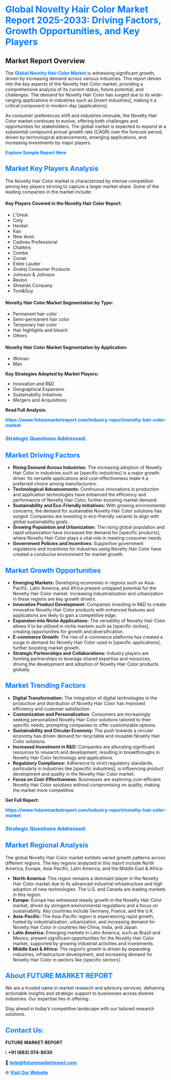 <h1 style="color: #007BFF;">Global Novelty Hair Color Market Report 2025-2033: Driving Factors, Growth Opportunities, and Key Players</h1>

<section id="overview">
<h2>Market Report Overview</h2>
<p>The <a href="https://www.futuremarketreport.com/industry-report/novelty-hair-color-market" style="color: #007BFF; text-decoration: none;"><strong>Global Novelty Hair Color Market</strong></a> is witnessing significant growth, driven by increasing demand across various industries. This report delves into the key aspects of the Novelty Hair Color market, providing a comprehensive analysis of its current status, future potential, and challenges. The demand for Novelty Hair Color has surged due to its wide-ranging applications in industries such as [insert industries], making it a critical component in modern-day [applications].</p>
<p>As consumer preferences shift and industries innovate, the Novelty Hair Color market continues to evolve, offering both challenges and opportunities for stakeholders. The global market is expected to expand at a substantial compound annual growth rate (CAGR) over the forecast period, driven by technological advancements, emerging applications, and increasing investments by major players.</p>
</section>

<section id="overview">
<p><a href="https://www.futuremarketreport.com/request-sample/reportId=92869" style="color: #007BFF; text-decoration: none;"><strong>Explore Sample Report Here</strong></a></p>
</section>

<section id="key-players">
<h2 style="color: #007BFF;">Market Key Players Analysis</h2>
<p>The Novelty Hair Color market is characterized by intense competition among key players striving to capture a larger market share. Some of the leading companies in the market include:</p>
<h4>Key Players Covered in the Novelty Hair Color Report:</h4>
<ul><li>L&#039;Oreal</li><li>Coty</li><li>Henkel</li><li>Kao</li><li>New Avon</li><li>Cadiveu Professional</li><li>Chatters</li><li>Combe</li><li>Conair</li><li>Estee Lauder</li><li>Godrej Consumer Products</li><li>Johnson &amp; Johnson</li><li>Revlon</li><li>Shiseido Company</li><li>Toni&amp;Guy</li></ul>
<h4>Novelty Hair Color Market Segmentation by Type:</h4>
<ul><li>Permanent hair color</li><li>Semi-permanent hair color</li><li>Temporary hair color</li><li>Hair highlights and bleach</li><li>Others</li></ul>

<h4>Novelty Hair Color Market Segmentation by Application:</h4>
<ul><li>Woman</li><li>Man</li></ul>
<p><strong>Key Strategies Adopted by Market Players:</strong></p>
<ul>
<li>Innovation and R&D</li>
<li>Geographical Expansion</li>
<li>Sustainability Initiatives</li>
<li>Mergers and Acquisitions</li>
</ul>
</section>

<section>
<p><strong>Read Full Analysis: </strong></p><a href="https://www.futuremarketreport.com/industry-report/novelty-hair-color-market" style="color: #007BFF; text-decoration: none;"><strong>https://www.futuremarketreport.com/industry-report/novelty-hair-color-market</strong></a>
<h3 style="color: #007BFF;">Strategic Questions Addressed:</h3>
</section>

<section id="driving-factors">
<h2 style="color: #007BFF;">Market Driving Factors</h2>
<ul>
<li><strong>Rising Demand Across Industries:</strong> The increasing adoption of Novelty Hair Color in industries such as [specific industries] is a major growth driver. Its versatile applications and cost-effectiveness make it a preferred choice among manufacturers.</li>
<li><strong>Technological Advancements:</strong> Continuous innovations in production and application technologies have enhanced the efficiency and performance of Novelty Hair Color, further boosting market demand.</li>
<li><strong>Sustainability and Eco-Friendly Initiatives:</strong> With growing environmental concerns, the demand for sustainable Novelty Hair Color solutions has surged. Companies are investing in eco-friendly variants to align with global sustainability goals.</li>
<li><strong>Growing Population and Urbanization:</strong> The rising global population and rapid urbanization have increased the demand for [specific products], where Novelty Hair Color plays a vital role in meeting consumer needs.</li>
<li><strong>Government Policies and Incentives:</strong> Supportive government regulations and incentives for industries using Novelty Hair Color have created a conducive environment for market growth.</li>
</ul>
</section>

<section id="growth-opportunities">
<h2 style="color: #007BFF;">Market Growth Opportunities</h2>
<ul>
<li><strong>Emerging Markets:</strong> Developing economies in regions such as Asia-Pacific, Latin America, and Africa present untapped potential for the Novelty Hair Color market. Increasing industrialization and urbanization in these regions are key growth drivers.</li>
<li><strong>Innovative Product Development:</strong> Companies investing in R&D to create innovative Novelty Hair Color products with enhanced features and applications are likely to gain a competitive edge.</li>
<li><strong>Expansion into Niche Applications:</strong> The versatility of Novelty Hair Color allows it to be utilized in niche markets such as [specific niches], creating opportunities for growth and diversification.</li>
<li><strong>E-commerce Growth:</strong> The rise of e-commerce platforms has created a surge in demand for Novelty Hair Color used in [specific applications], further boosting market growth.</li>
<li><strong>Strategic Partnerships and Collaborations:</strong> Industry players are forming partnerships to leverage shared expertise and resources, driving the development and adoption of Novelty Hair Color products globally.</li>
</ul>
</section>

<section id="trending-factors">
<h2 style="color: #007BFF;">Market Trending Factors</h2>
<ul>
<li><strong>Digital Transformation:</strong> The integration of digital technologies in the production and distribution of Novelty Hair Color has improved efficiency and customer satisfaction.</li>
<li><strong>Customization and Personalization:</strong> Consumers are increasingly seeking personalized Novelty Hair Color solutions tailored to their specific needs, prompting companies to offer customizable options.</li>
<li><strong>Sustainability and Circular Economy:</strong> The push towards a circular economy has driven demand for recyclable and reusable Novelty Hair Color solutions.</li>
<li><strong>Increased Investment in R&D:</strong> Companies are allocating significant resources to research and development, resulting in breakthroughs in Novelty Hair Color technology and applications.</li>
<li><strong>Regulatory Compliance:</strong> Adherence to strict regulatory standards, particularly in industries like [specific industries], is influencing product development and quality in the Novelty Hair Color market.</li>
<li><strong>Focus on Cost-Effectiveness:</strong> Businesses are exploring cost-efficient Novelty Hair Color solutions without compromising on quality, making the market more competitive.</li>
</ul>
</section>

<section>
<p><strong>Get Full Report: </strong></p><a href="https://www.futuremarketreport.com/industry-report/novelty-hair-color-market" style="color: #007BFF; text-decoration: none;"><strong>https://www.futuremarketreport.com/industry-report/novelty-hair-color-market</strong></a>
<h3 style="color: #007BFF;">Strategic Questions Addressed:</h3>
</section>


<section id="regional-analysis">
<h2 style="color: #007BFF;">Market Regional Analysis</h2>
<p>The global Novelty Hair Color market exhibits varied growth patterns across different regions. The key regions analyzed in this report include North America, Europe, Asia-Pacific, Latin America, and the Middle East & Africa:</p>
<ul>
<li><strong>North America:</strong> This region remains a dominant player in the Novelty Hair Color market due to its advanced industrial infrastructure and high adoption of new technologies. The U.S. and Canada are leading markets in this region.</li>
<li><strong>Europe:</strong> Europe has witnessed steady growth in the Novelty Hair Color market, driven by stringent environmental regulations and a focus on sustainability. Key countries include Germany, France, and the U.K.</li>
<li><strong>Asia-Pacific:</strong> The Asia-Pacific region is experiencing rapid growth, fueled by industrialization, urbanization, and increasing demand for Novelty Hair Color in countries like China, India, and Japan.</li>
<li><strong>Latin America:</strong> Emerging markets in Latin America, such as Brazil and Mexico, present significant opportunities for the Novelty Hair Color market, supported by growing industrial activities and investments.</li>
<li><strong>Middle East & Africa:</strong> The region’s growth is driven by expanding industries, infrastructure development, and increasing demand for Novelty Hair Color in sectors like [specific sectors].</li>
</ul>
</section>

<footer>
<h2 style="color: #007BFF;">About FUTURE MARKET REPORT</h2>
<p>We are a trusted name in market research and advisory services, delivering actionable insights and strategic support to businesses across diverse industries. Our expertise lies in offering:</p>

<p>Stay ahead in today’s competitive landscape with our tailored research solutions.</p>

<h2 style="color: #007BFF;">Contact Us:</h2>
<p><strong>FUTURE MARKET REPORT</strong></p>
<p>📞 <strong>+91 (883) 074-8030</strong></p>
<p>📧 <strong><a href="mailto:help@futuremarketreport.com" style="color: #007BFF;">help@futuremarketreport.com</a></strong></p>
<p>🌐 <strong><a href="https://www.futuremarketreport.com/" style="color: #007BFF;">Visit Our Website</a></strong></p>
</footer>
